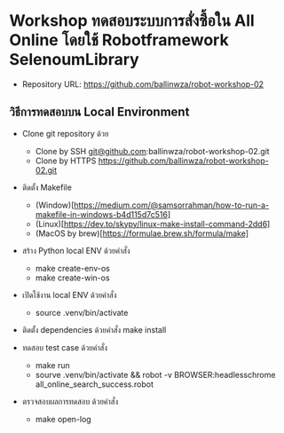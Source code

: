 # Workshop ทดสอบระบบการสั่งซื้อใน All Online โดยใช้ Robotframework SelenoumLibrary

- Repository URL: https://github.com/ballinwza/robot-workshop-02

## วิธีการทดสอบบน Local Environment

- Clone git repository ด้วย
  - Clone by SSH git@github.com:ballinwza/robot-workshop-02.git
  - Clone by HTTPS https://github.com/ballinwza/robot-workshop-02.git

- ติดตั้ง Makefile
  - (Window)[https://medium.com/@samsorrahman/how-to-run-a-makefile-in-windows-b4d115d7c516]
  - (Linux)[https://dev.to/skypy/linux-make-install-command-2dd6]
  - (MacOS by brew)[https://formulae.brew.sh/formula/make]

- สร้าง Python local ENV ด้วยคำสั่ง
  - make create-env-os
  - make create-win-os

- เปิดใช้งาน local ENV ด้วยคำสั่ง
  - source .venv/bin/activate

- ติดตั้ง dependencies ด้วยคำสั่ง make install

- ทดสอบ test case ด้วยคำสั่ง
  - make run
  - sourve .venv/bin/activate && robot -v BROWSER:headlesschrome all_online_search_success.robot

- ตรวจสอบผลการทดสอบ ด้วยคำสั่ง
  - make open-log
